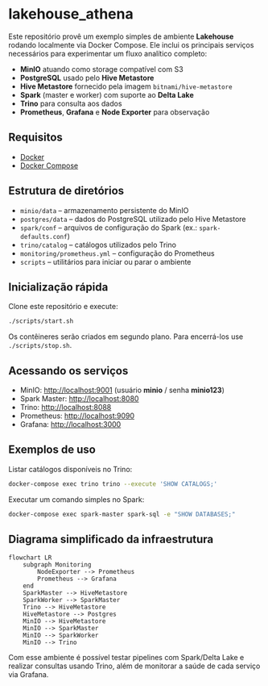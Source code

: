 # lakehouse_athena

Este repositório provê um exemplo simples de ambiente **Lakehouse** rodando localmente via Docker Compose. Ele inclui os principais serviços necessários para experimentar um fluxo analítico completo:

- **MinIO** atuando como storage compatível com S3
- **PostgreSQL** usado pelo **Hive Metastore**
- **Hive Metastore** fornecido pela imagem `bitnami/hive-metastore`
- **Spark** (master e worker) com suporte ao **Delta Lake**
- **Trino** para consulta aos dados
- **Prometheus**, **Grafana** e **Node Exporter** para observação

## Requisitos

- [Docker](https://docs.docker.com/get-docker/)
- [Docker Compose](https://docs.docker.com/compose/)

## Estrutura de diretórios

- `minio/data` – armazenamento persistente do MinIO
- `postgres/data` – dados do PostgreSQL utilizado pelo Hive Metastore
- `spark/conf` – arquivos de configuração do Spark (ex.: `spark-defaults.conf`)
- `trino/catalog` – catálogos utilizados pelo Trino
- `monitoring/prometheus.yml` – configuração do Prometheus
- `scripts` – utilitários para iniciar ou parar o ambiente

## Inicialização rápida

Clone este repositório e execute:

```bash
./scripts/start.sh
```

Os contêineres serão criados em segundo plano. Para encerrá-los use `./scripts/stop.sh`.

## Acessando os serviços

- MinIO: <http://localhost:9001> (usuário **minio** / senha **minio123**)
- Spark Master: <http://localhost:8080>
- Trino: <http://localhost:8088>
- Prometheus: <http://localhost:9090>
- Grafana: <http://localhost:3000>

## Exemplos de uso

Listar catálogos disponíveis no Trino:

```bash
docker-compose exec trino trino --execute 'SHOW CATALOGS;'
```

Executar um comando simples no Spark:

```bash
docker-compose exec spark-master spark-sql -e "SHOW DATABASES;"
```

## Diagrama simplificado da infraestrutura

```mermaid
flowchart LR
    subgraph Monitoring
        NodeExporter --> Prometheus
        Prometheus --> Grafana
    end
    SparkMaster --> HiveMetastore
    SparkWorker --> SparkMaster
    Trino --> HiveMetastore
    HiveMetastore --> Postgres
    MinIO --> HiveMetastore
    MinIO --> SparkMaster
    MinIO --> SparkWorker
    MinIO --> Trino
```

Com esse ambiente é possível testar pipelines com Spark/Delta Lake e realizar consultas usando Trino, além de monitorar a saúde de cada serviço via Grafana.
